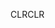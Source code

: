 <span data-ttu-id="c003a-101">CLR</span><span class="sxs-lookup"><span data-stu-id="c003a-101">CLR</span></span>